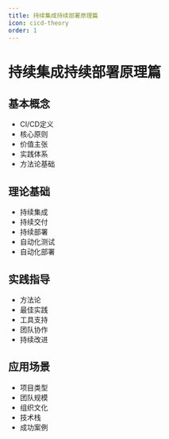```yaml
---
title: 持续集成持续部署原理篇
icon: cicd-theory
order: 1
---
```


# 持续集成持续部署原理篇

## 基本概念
- CI/CD定义
- 核心原则
- 价值主张
- 实践体系
- 方法论基础

## 理论基础
- 持续集成
- 持续交付
- 持续部署
- 自动化测试
- 自动化部署

## 实践指导
- 方法论
- 最佳实践
- 工具支持
- 团队协作
- 持续改进

## 应用场景
- 项目类型
- 团队规模
- 组织文化
- 技术栈
- 成功案例
